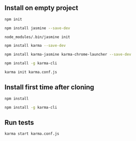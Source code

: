 ## Install on empty project

```bash
npm init

npm install jasmine --save-dev

node_modules/.bin/jasmine init

npm install karma --save-dev

npm install karma-jasmine karma-chrome-launcher --save-dev

npm install -g karma-cli

karma init karma.conf.js
```

## Install first time after cloning

```bash
npm install

npm install -g karma-cli
```

## Run tests

```bash
karma start karma.conf.js
```
